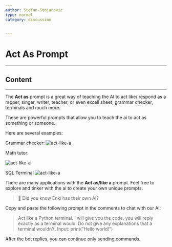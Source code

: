 ```yaml
---
author: Stefan-Stojanovic
type: normal
category: discussion
 

---
```


# Act As Prompt

---

## Content

---

The **Act as** prompt is a great way of teaching the AI to act like/ respond as a rapper, singer, writer, teacher, or even excell sheet, grammar checker, terminals and much more.

These are powerful prompts that allow you to teach the ai to act as something or someone.

Here are several examples:

Grammar checker:
![act-like-a](https://img.enkipro.com/3ad6c16987bcc5f011fe3007e08cff71.png)

Math tutor:

![act-like-a](https://img.enkipro.com/2fd8dcbf15ddf159052dc01a196a875f.png)

SQL Terminal
![act-like-a](https://img.enkipro.com/a657838c4a44808f3888b55c5fe0b1ba.png)

There are many applications with the **Act as/like a** prompt. Feel free to explore and tinker with the ai to create your own unique prompts.

> 💬 Did you know Enki has their own Ai? 

Copy and paste the following prompt in the comments to chat with our Ai:

> Act like a Python terminal. I will give you the code, you will reply exactly as a terminal would. Do not give any explanations that a terminal wouldn't. Input: print("Hello world!")

After the bot replies, you can continue only sending commands.